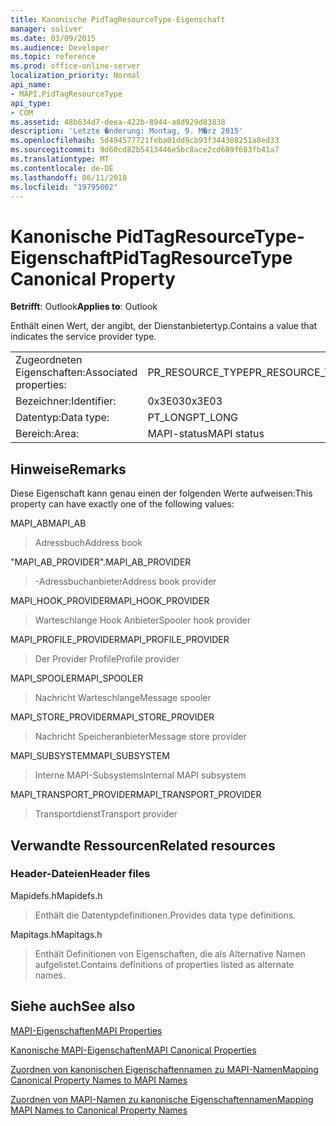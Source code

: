 ```yaml
---
title: Kanonische PidTagResourceType-Eigenschaft
manager: soliver
ms.date: 03/09/2015
ms.audience: Developer
ms.topic: reference
ms.prod: office-online-server
localization_priority: Normal
api_name:
- MAPI.PidTagResourceType
api_type:
- COM
ms.assetid: 48b634d7-deea-422b-8944-a8d929d83838
description: 'Letzte �nderung: Montag, 9. M�rz 2015'
ms.openlocfilehash: 5d494577721feba01dd9cb93f344308251a8ed33
ms.sourcegitcommit: 9d60cd82b5413446e5bc8ace2cd689f683fb41a7
ms.translationtype: MT
ms.contentlocale: de-DE
ms.lasthandoff: 06/11/2018
ms.locfileid: "19795002"
---
```

# <a name="pidtagresourcetype-canonical-property"></a><span data-ttu-id="935bb-103">Kanonische PidTagResourceType-Eigenschaft</span><span class="sxs-lookup"><span data-stu-id="935bb-103">PidTagResourceType Canonical Property</span></span>

  
  
<span data-ttu-id="935bb-104">**Betrifft**: Outlook</span><span class="sxs-lookup"><span data-stu-id="935bb-104">**Applies to**: Outlook</span></span> 
  
<span data-ttu-id="935bb-105">Enthält einen Wert, der angibt, der Dienstanbietertyp.</span><span class="sxs-lookup"><span data-stu-id="935bb-105">Contains a value that indicates the service provider type.</span></span>
  
|||
|:-----|:-----|
|<span data-ttu-id="935bb-106">Zugeordneten Eigenschaften:</span><span class="sxs-lookup"><span data-stu-id="935bb-106">Associated properties:</span></span>  <br/> |<span data-ttu-id="935bb-107">PR_RESOURCE_TYPE</span><span class="sxs-lookup"><span data-stu-id="935bb-107">PR_RESOURCE_TYPE</span></span>  <br/> |
|<span data-ttu-id="935bb-108">Bezeichner:</span><span class="sxs-lookup"><span data-stu-id="935bb-108">Identifier:</span></span>  <br/> |<span data-ttu-id="935bb-109">0x3E03</span><span class="sxs-lookup"><span data-stu-id="935bb-109">0x3E03</span></span>  <br/> |
|<span data-ttu-id="935bb-110">Datentyp:</span><span class="sxs-lookup"><span data-stu-id="935bb-110">Data type:</span></span>  <br/> |<span data-ttu-id="935bb-111">PT_LONG</span><span class="sxs-lookup"><span data-stu-id="935bb-111">PT_LONG</span></span>  <br/> |
|<span data-ttu-id="935bb-112">Bereich:</span><span class="sxs-lookup"><span data-stu-id="935bb-112">Area:</span></span>  <br/> |<span data-ttu-id="935bb-113">MAPI-status</span><span class="sxs-lookup"><span data-stu-id="935bb-113">MAPI status</span></span>  <br/> |
   
## <a name="remarks"></a><span data-ttu-id="935bb-114">Hinweise</span><span class="sxs-lookup"><span data-stu-id="935bb-114">Remarks</span></span>

<span data-ttu-id="935bb-115">Diese Eigenschaft kann genau einen der folgenden Werte aufweisen:</span><span class="sxs-lookup"><span data-stu-id="935bb-115">This property can have exactly one of the following values:</span></span>
  
<span data-ttu-id="935bb-116">MAPI_AB</span><span class="sxs-lookup"><span data-stu-id="935bb-116">MAPI_AB</span></span> 
  
> <span data-ttu-id="935bb-117">Adressbuch</span><span class="sxs-lookup"><span data-stu-id="935bb-117">Address book</span></span>
    
<span data-ttu-id="935bb-118">"MAPI_AB_PROVIDER".</span><span class="sxs-lookup"><span data-stu-id="935bb-118">MAPI_AB_PROVIDER</span></span> 
  
> <span data-ttu-id="935bb-119">-Adressbuchanbieter</span><span class="sxs-lookup"><span data-stu-id="935bb-119">Address book provider</span></span>
    
<span data-ttu-id="935bb-120">MAPI_HOOK_PROVIDER</span><span class="sxs-lookup"><span data-stu-id="935bb-120">MAPI_HOOK_PROVIDER</span></span> 
  
> <span data-ttu-id="935bb-121">Warteschlange Hook Anbieter</span><span class="sxs-lookup"><span data-stu-id="935bb-121">Spooler hook provider</span></span>
    
<span data-ttu-id="935bb-122">MAPI_PROFILE_PROVIDER</span><span class="sxs-lookup"><span data-stu-id="935bb-122">MAPI_PROFILE_PROVIDER</span></span> 
  
> <span data-ttu-id="935bb-123">Der Provider Profile</span><span class="sxs-lookup"><span data-stu-id="935bb-123">Profile provider</span></span>
    
<span data-ttu-id="935bb-124">MAPI_SPOOLER</span><span class="sxs-lookup"><span data-stu-id="935bb-124">MAPI_SPOOLER</span></span> 
  
> <span data-ttu-id="935bb-125">Nachricht Warteschlange</span><span class="sxs-lookup"><span data-stu-id="935bb-125">Message spooler</span></span>
    
<span data-ttu-id="935bb-126">MAPI_STORE_PROVIDER</span><span class="sxs-lookup"><span data-stu-id="935bb-126">MAPI_STORE_PROVIDER</span></span> 
  
> <span data-ttu-id="935bb-127">Nachricht Speicheranbieter</span><span class="sxs-lookup"><span data-stu-id="935bb-127">Message store provider</span></span>
    
<span data-ttu-id="935bb-128">MAPI_SUBSYSTEM</span><span class="sxs-lookup"><span data-stu-id="935bb-128">MAPI_SUBSYSTEM</span></span> 
  
> <span data-ttu-id="935bb-129">Interne MAPI-Subsystems</span><span class="sxs-lookup"><span data-stu-id="935bb-129">Internal MAPI subsystem</span></span>
    
<span data-ttu-id="935bb-130">MAPI_TRANSPORT_PROVIDER</span><span class="sxs-lookup"><span data-stu-id="935bb-130">MAPI_TRANSPORT_PROVIDER</span></span> 
  
> <span data-ttu-id="935bb-131">Transportdienst</span><span class="sxs-lookup"><span data-stu-id="935bb-131">Transport provider</span></span>
    
## <a name="related-resources"></a><span data-ttu-id="935bb-132">Verwandte Ressourcen</span><span class="sxs-lookup"><span data-stu-id="935bb-132">Related resources</span></span>

### <a name="header-files"></a><span data-ttu-id="935bb-133">Header-Dateien</span><span class="sxs-lookup"><span data-stu-id="935bb-133">Header files</span></span>

<span data-ttu-id="935bb-134">Mapidefs.h</span><span class="sxs-lookup"><span data-stu-id="935bb-134">Mapidefs.h</span></span>
  
> <span data-ttu-id="935bb-135">Enthält die Datentypdefinitionen.</span><span class="sxs-lookup"><span data-stu-id="935bb-135">Provides data type definitions.</span></span>
    
<span data-ttu-id="935bb-136">Mapitags.h</span><span class="sxs-lookup"><span data-stu-id="935bb-136">Mapitags.h</span></span>
  
> <span data-ttu-id="935bb-137">Enthält Definitionen von Eigenschaften, die als Alternative Namen aufgelistet.</span><span class="sxs-lookup"><span data-stu-id="935bb-137">Contains definitions of properties listed as alternate names.</span></span>
    
## <a name="see-also"></a><span data-ttu-id="935bb-138">Siehe auch</span><span class="sxs-lookup"><span data-stu-id="935bb-138">See also</span></span>



[<span data-ttu-id="935bb-139">MAPI-Eigenschaften</span><span class="sxs-lookup"><span data-stu-id="935bb-139">MAPI Properties</span></span>](mapi-properties.md)
  
[<span data-ttu-id="935bb-140">Kanonische MAPI-Eigenschaften</span><span class="sxs-lookup"><span data-stu-id="935bb-140">MAPI Canonical Properties</span></span>](mapi-canonical-properties.md)
  
[<span data-ttu-id="935bb-141">Zuordnen von kanonischen Eigenschaftennamen zu MAPI-Namen</span><span class="sxs-lookup"><span data-stu-id="935bb-141">Mapping Canonical Property Names to MAPI Names</span></span>](mapping-canonical-property-names-to-mapi-names.md)
  
[<span data-ttu-id="935bb-142">Zuordnen von MAPI-Namen zu kanonische Eigenschaftennamen</span><span class="sxs-lookup"><span data-stu-id="935bb-142">Mapping MAPI Names to Canonical Property Names</span></span>](mapping-mapi-names-to-canonical-property-names.md)

